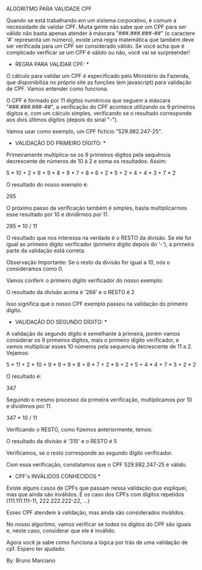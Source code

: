 ALGORITMO PARA VALIDADE CPF

Quando se está trabalhando em um sistema corporativo, é comum a necessidade de validar CPF. Muita gente não sabe que um CPF para ser válido não basta apenas atender à máscara "###.###.###-##" (o caractere '#' representa um número), existe uma regra matemática que também deve ser verificada para um CPF ser considerado válido. Se você acha que é complicado verificar se um CPF é válido ou não, você vai se surpreender!


* REGRA PARA VALIDAR CPF: *

O cálculo para validar um CPF é especificado pelo Ministério da Fazenda, que disponibiliza no próprio site as funções (em javascript) para validação de CPF. Vamos entender como funciona.

O CPF é formado por 11 dígitos numéricos que seguem a máscara "###.###.###-##", a verificação do CPF acontece utilizando os 9 primeiros dígitos e, com um cálculo simples, verificando se o resultado corresponde aos dois últimos dígitos (depois do sinal "-").

Vamos usar como exemplo, um CPF fictício "529.982.247-25".


* VALIDAÇÃO DO PRIMEIRO DÍGITO: *

Primeiramente multiplica-se os 9 primeiros dígitos pela sequência decrescente de números de 10 à 2 e soma os resultados. Assim:

5 * 10 + 2 * 9 + 9 * 8 + 9 * 7 + 8 * 6 + 2 * 5 + 2 * 4 + 4 * 3 + 7 * 2

O resultado do nosso exemplo é:

295

O próximo passo da verificação também é simples, basta multiplicarmos esse resultado por 10 e dividirmos por 11.

295 * 10 / 11

O resultado que nos interessa na verdade é o RESTO da divisão. Se ele for igual ao primeiro dígito verificador (primeiro dígito depois do '-'), a primeira parte da validação está correta.

Observação Importante: Se o resto da divisão for igual a 10, nós o consideramos como 0.

Vamos conferir o primeiro dígito verificador do nosso exemplo:

O resultado da divisão acima é '268' e o RESTO é 2

Isso significa que o nosso CPF exemplo passou na validação do primeiro dígito.


* VALIDAÇÃO DO SEGUNDO DÍGITO: *

A validação do segundo dígito é semelhante à primeira, porém vamos considerar os 9 primeiros dígitos, mais o primeiro dígito verificador, e vamos multiplicar esses 10 números pela sequencia decrescente de 11 a 2. Vejamos:

5 * 11 + 2 * 10 + 9 * 9 + 9 * 8 + 8 * 7 + 2 * 6 + 2 * 5 + 4 * 4 + 7 * 3 + 2 * 2

O resultado é:

347

Seguindo o mesmo processo da primeira verificação, multiplicamos por 10 e dividimos por 11.

347 * 10 / 11

Verificando o RESTO, como fizemos anteriormente, temos:

O resultado da divisão é '315' e o RESTO é 5

Verificamos, se o resto corresponde ao segundo dígito verificador.

Com essa verificação, constatamos que o CPF 529.982.247-25 é válido.


* CPF's INVÁLIDOS CONHECIDOS *

Existe alguns casos de CPFs que passam nessa validação que expliquei, mas que ainda são inválidos. É os caso dos CPFs com dígitos repetidos (111.111.111-11, 222.222.222-22, ...)

Esses CPF atendem à validação, mas ainda são considerados inválidos.

No nosso algoritmo, vamos verificar se todos os dígitos do CPF são iguais e, neste caso, considerar que ele é inválido.



Agora você ja sabe como funciona a lógica por trás de uma validação de cpf.
Espero ter ajudado. 

By: Bruno Marciano